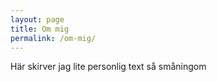 ```yaml
---
layout: page
title: Om mig
permalink: /om-mig/
---
```


Här skirver jag lite personlig text så småningom